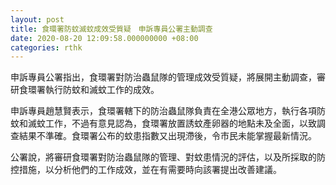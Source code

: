 ```yaml
---
layout: post
title: 食環署防蚊滅蚊成效受質疑　申訴專員公署主動調查
date: 2020-08-20 12:09:58.000000000 +08:00
categories: rthk
---
```


申訴專員公署指出，食環署對防治蟲鼠隊的管理成效受質疑，將展開主動調查，審研食環署執行防蚊和滅蚊工作的成效。
 
申訴專員趙慧賢表示，食環署轄下的防治蟲鼠隊負責在全港公眾地方，執行各項防蚊和滅蚊工作，不過有意見認為，食環署放置誘蚊產卵器的地點未及全面，以致調查結果不準確。食環署公布的蚊患指數又出現滯後，令市民未能掌握最新情況。
 
公署說，將審研食環署對防治蟲鼠隊的管理、對蚊患情況的評估，以及所採取的防控措施，以分析他們的工作成效，並在有需要時向該署提出改善建議。
